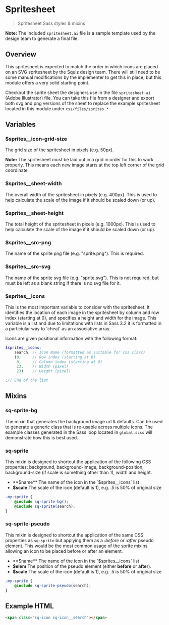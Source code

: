 # Spritesheet

[Bower]: http://bower.io/
[Squiz Boilerplate]: https://gitlab.squiz.net/boilerplate/squiz-boilerplate

> Spritesheet Sass styles & mixins

**Note:** The included `spritesheet.ai` file is a sample template used by the design team to generate a final file.

## Overview

This spritesheet is expected to match the order in which icons are placed on an SVG spritesheet by the Squiz design team. There will still need to be some manual modifications by the implementer to get this in place, but this module offers a very solid starting point.

Checkout the sprite sheet the designers use in the file `spritesheet.ai` (Adobe Illustrator) file. You can take this file from a designer and export both svg and png versions of the sheet to replace the example spritesheet located in this module under `css/files/sprites.*`

## Variables

### $sprites__icon-grid-size

The grid size of the spritesheet in pixels (e.g. 50px).

**Note:** The spritesheet must be laid out in a grid in order for this to work properly. This means each new image starts at the top left corner of the grid coordinate

### $sprites__sheet-width

The overall width of the spritesheet in pixels (e.g. 400px). This is used to help calculate the scale of the image if it should be scaled down (or up).

### $sprites__sheet-height

The total height of the spritesheet in pixels (e.g. 1000px). This is used to help calculate the scale of the image if it should be scaled down (or up).

### $sprites__src-png

The name of the sprite png file (e.g. "sprite.png"). This is required.

### $sprites__src-svg

The name of the sprite svg file (e.g. "sprite.svg"). This is not required, but must be left as a blank string if there is no svg file for it.

### $sprites__icons

This is the most important variable to consider with the spritesheet. It identifies the location of each image in the spritesheet by column and row index (starting at 0), and specifies a height and width for the image. This variable is a list and due to limitations with lists in Sass 3.2 it is formatted in a particiular way to 'cheat' as an associative array.

Icons are given positional information with the following format:
```scss
$sprites__icons:
    search, // Icon Name (formatted as suitable for css class)
    (0,     // Row index (starting at 0)
     0,     // Column index (starting at 0)
     23,    // Width (pixel)
     23)    // Height (pixel)

;// End of the list
```

## Mixins

### sq-sprite-bg

The mixin that generates the background image url & defaults. Can be used to generate a generic class that is re-usable across multiple icons. The example classes generated in the Sass loop located in `global.scss` will demonstrate how this is best used.

### sq-sprite

This mixin is designed to shortcut the application of the following CSS properties: background, background-image, background-position, background-size (if scale is something other than 1), width and height.

* **$name** The name of the icon in the `$sprites__icons` list
* **$scale** The scale of the icon (default is 1), e.g. .5 is 50% of original size

```scss
.my-sprite {
    @include sq-sprite-bg();
    @include sq-sprite(search);
}
```

### sq-sprite-pseudo

This mixin is designed to shortcut the application of the same CSS properties as `sq-sprite` but applying them as a *:before* or *:after* pseudo element. This would be the most common usage of the sprite mixins allowing an icon to be placed before or after an element.

* **$name** The name of the icon in the `$sprites__icons` list
* **$elem** The position of the pseudo element (either **before** or **after**).
* **$scale** The scale of the icon (default is 1), e.g. .5 is 50% of original size

```scss
.my-sprite {
    @include sq-sprite-pseudo(search);
}
```

## Example HTML

```html
<span class="sq-icon sq-icon__search"></span>
```